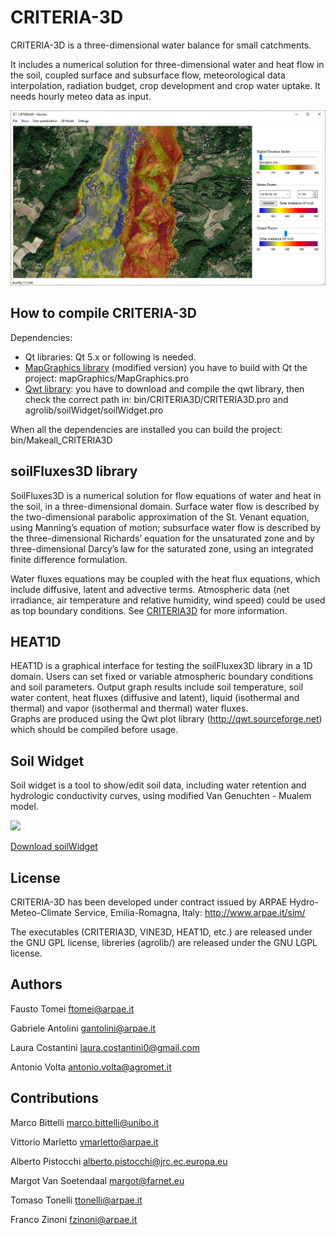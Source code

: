 # CRITERIA-3D
CRITERIA-3D is a three-dimensional water balance for small catchments.

It includes a numerical solution for three-dimensional water and heat flow in the soil, coupled surface and subsurface flow, meteorological data interpolation, radiation budget, crop development and crop water uptake. It needs hourly meteo data as input. 

![](https://github.com/ARPA-SIMC/CRITERIA3D/blob/master/DOC/img/CRITERIA3D.png)

## How to compile CRITERIA-3D
Dependencies:
- Qt libraries: Qt 5.x or following is needed.
- [MapGraphics library](https://github.com/raptorswing/MapGraphics) (modified version) you have to build with Qt the project: mapGraphics/MapGraphics.pro
- [Qwt library](http://qwt.sourceforge.net/): you have to download and compile the qwt library, then check the correct path in: bin/CRITERIA3D/CRITERIA3D.pro and agrolib/soilWidget/soilWidget.pro

When all the dependencies are installed you can build the project: bin/Makeall_CRITERIA3D

## soilFluxes3D library
SoilFluxes3D is a numerical solution for flow equations of water and heat in the soil, in a three-dimensional domain.
Surface water flow is described by the two-dimensional parabolic approximation of the St. Venant equation, using Manning’s equation of motion; subsurface water flow is described by the three-dimensional Richards’ equation for the unsaturated zone and by three-dimensional Darcy’s law for the saturated zone, using an integrated finite difference formulation.

Water fluxes equations may be coupled with the heat flux equations, which include diffusive, latent and advective terms. Atmospheric data (net irradiance, air temperature and relative humidity, wind speed) could be used as top boundary conditions. See [CRITERIA3D](https://github.com/ARPA-SIMC/CRITERIA3D/blob/master/DOC/CRITERIA3D.pdf) for more information.

## HEAT1D
HEAT1D is a graphical interface for testing the soilFluxex3D library in a 1D domain. Users can set fixed or variable atmospheric boundary conditions and soil parameters. Output graph results include soil temperature, soil water content, heat fluxes (diffusive and latent), liquid (isothermal and thermal) and vapor (isothermal and thermal) water fluxes.  
Graphs are produced using the Qwt plot library (http://qwt.sourceforge.net) which should be compiled before usage.

## Soil Widget

Soil widget is a tool to show/edit soil data, including water retention and hydrologic conductivity curves, using modified Van Genuchten - Mualem model.

![](https://github.com/ARPA-SIMC/CRITERIA3D/blob/master/DOC/img/soilWidget.png)

[Download soilWidget](https://github.com/ARPA-SIMC/CRITERIA3D/releases/tag/SoilWidget)


## License
CRITERIA-3D has been developed under contract issued by 
ARPAE Hydro-Meteo-Climate Service, Emilia-Romagna, Italy: http://www.arpae.it/sim/

The executables (CRITERIA3D, VINE3D, HEAT1D, etc.) are released under the GNU GPL license, libreries (agrolib/) are released under the GNU LGPL license.

## Authors
Fausto Tomei <ftomei@arpae.it>

Gabriele Antolini	 <gantolini@arpae.it>

Laura Costantini  <laura.costantini0@gmail.com>

Antonio Volta		<antonio.volta@agromet.it>

## Contributions
Marco Bittelli   <marco.bittelli@unibo.it>

Vittorio Marletto <vmarletto@arpae.it>

Alberto Pistocchi	 <alberto.pistocchi@jrc.ec.europa.eu>

Margot Van Soetendaal <margot@farnet.eu>

Tomaso Tonelli <ttonelli@arpae.it>

Franco Zinoni <fzinoni@arpae.it>
